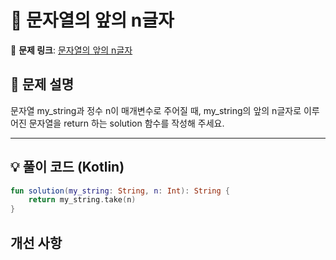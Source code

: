 # 📝 문자열의 앞의 n글자

🔗 **문제 링크**: [문자열의 앞의 n글자](https://school.programmers.co.kr/learn/courses/30/lessons/181907)

## 📌 문제 설명 
문자열 my_string과 정수 n이 매개변수로 주어질 때, my_string의 앞의 n글자로 이루어진 문자열을 return 하는 solution 함수를 작성해 주세요.

---

## 💡 풀이 코드 (Kotlin)
```kotlin
fun solution(my_string: String, n: Int): String {
    return my_string.take(n)
}
```

## 개선 사항

